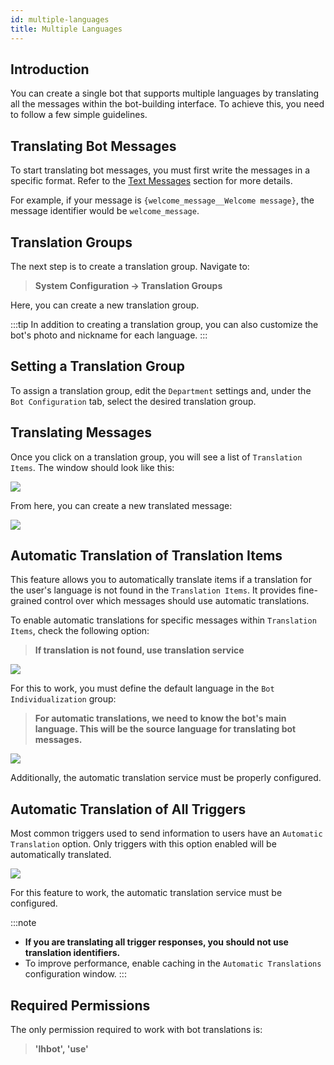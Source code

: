 ```yaml
---
id: multiple-languages
title: Multiple Languages
---
```


## Introduction

You can create a single bot that supports multiple languages by translating all the messages within the bot-building interface. To achieve this, you need to follow a few simple guidelines.

## Translating Bot Messages

To start translating bot messages, you must first write the messages in a specific format. Refer to the [Text Messages](text.md#text-message) section for more details.

For example, if your message is `{welcome_message__Welcome message}`, the message identifier would be `welcome_message`.

## Translation Groups

The next step is to create a translation group. Navigate to:
> **System Configuration -> Translation Groups**

Here, you can create a new translation group.

:::tip
In addition to creating a translation group, you can also customize the bot's photo and nickname for each language.
:::

## Setting a Translation Group

To assign a translation group, edit the `Department` settings and, under the `Bot Configuration` tab, select the desired translation group.

## Translating Messages

Once you click on a translation group, you will see a list of `Translation Items`. The window should look like this:

![](/img/bot/translations-groups.png)

From here, you can create a new translated message:

![](/img/bot/translation-item.png)

## Automatic Translation of Translation Items

This feature allows you to automatically translate items if a translation for the user's language is not found in the `Translation Items`. It provides fine-grained control over which messages should use automatic translations.

To enable automatic translations for specific messages within `Translation Items`, check the following option:
> **If translation is not found, use translation service**

![](/img/bot/translation-auto.png)

For this to work, you must define the default language in the `Bot Individualization` group:
> **For automatic translations, we need to know the bot's main language. This will be the source language for translating bot messages.**

![](/img/bot/bot-translation-group.png)

Additionally, the automatic translation service must be properly configured.

## Automatic Translation of All Triggers

Most common triggers used to send information to users have an `Automatic Translation` option. Only triggers with this option enabled will be automatically translated.

![](/img/bot/translate-trigger.png)

For this feature to work, the automatic translation service must be configured.

:::note
- **If you are translating all trigger responses, you should not use translation identifiers.**
- To improve performance, enable caching in the `Automatic Translations` configuration window.
:::

## Required Permissions

The only permission required to work with bot translations is:
> **'lhbot', 'use'**
